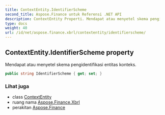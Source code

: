 ```yaml
---
title: ContextEntity.IdentifierScheme
second_title: Aspose.Finance untuk Referensi .NET API
description: ContextEntity Properti. Mendapat atau menyetel skema pengidentifikasi entitas konteks.
type: docs
weight: 40
url: /id/net/aspose.finance.xbrl/contextentity/identifierscheme/
---
```

## ContextEntity.IdentifierScheme property

Mendapat atau menyetel skema pengidentifikasi entitas konteks.

```csharp
public string IdentifierScheme { get; set; }
```

### Lihat juga

* class [ContextEntity](../)
* ruang nama [Aspose.Finance.Xbrl](../../contextentity/)
* perakitan [Aspose.Finance](../../../)


